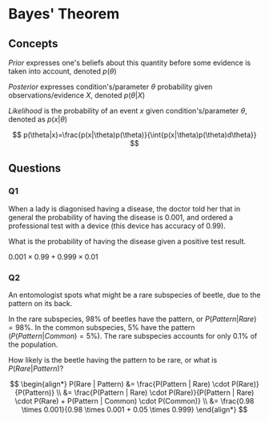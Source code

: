 # Bayes' Theorem

## Concepts

*Prior* expresses one's beliefs about this quantity before some evidence is taken into account, denoted $p(\theta)$

*Posterior* expresses condition's/parameter $\theta$ probability given observations/evidence $X$, denoted $p(\theta|X)$

*Likelihood* is the probability of an event $x$ given condition's/parameter $\theta$, denoted as $p(x|\theta)$

$$
p(\theta|x)=\frac{p(x|\theta)p(\theta)}{\int{p(x|\theta)p(\theta)d\theta}}
$$

## Questions

### Q1
When a lady is diagonised having a disease, the doctor told her that in general the probability of having the disease is $0.001$, and ordered a professional test with a device (this device has accuracy of $0.99$). 


What is the probability of having the disease given a positive test result.

$0.001 \times 0.99 + 0.999 \times 0.01$

### Q2
An entomologist spots what might be a rare subspecies of beetle, due to the pattern on its back. 

In the rare subspecies, $98\%$ of beetles have the pattern, or $P(Pattern | Rare) = 98\%$. In the common subspecies, $5\%$ have the pattern ($P(Pattern | Common) = 5\%$). The rare subspecies accounts for only $0.1\%$ of the population. 

How likely is the beetle having the pattern to be rare, or what is $P(Rare | Pattern)$?

$$
\begin{align*}
P(Rare | Pattern) &= 
\frac{P(Pattern | Rare) \cdot P(Rare)}{P(Pattern)}
\\ &= 
\frac{P(Pattern | Rare) \cdot P(Rare)}{P(Pattern | Rare) \cdot P(Rare) + P(Pattern | Common) \cdot P(Common)}
\\ &= 
\frac{0.98 \times 0.001}{0.98 \times 0.001 + 0.05 \times 0.999}
\end{align*}
$$